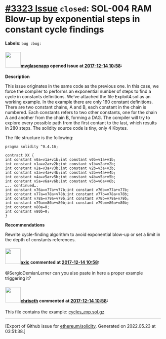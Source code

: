 # [\#3323 Issue](https://github.com/ethereum/solidity/issues/3323) `closed`: SOL-004 RAM Blow-up by exponential steps in constant cycle findings
**Labels**: `bug :bug:`


#### <img src="https://avatars.githubusercontent.com/u/32960326?v=4" width="50">[mvglasenapp](https://github.com/mvglasenapp) opened issue at [2017-12-14 10:58](https://github.com/ethereum/solidity/issues/3323):

**Description**

This issue originates in the same code as the previous one. In this case, we force the compiler to performs an exponential number of steps to find a cycle in constants definitions.
We’ve attached the file Exploit4.sol as an working example. In the example there are only 160 constant definitions. There are two constant chains, A and B, each constant in the chain is numbered. Each constants refers to two other constants, one for the chain A and another from the chain B, forming a DAG. The compiler will try to explore every possible path from the first contant to the last, which results in 280 steps. The solidity source code is tiny, only 4 Kbytes.

The file structure is the following:
```
pragma solidity ^0.4.16;

contract XX {
int constant v0a=v1a+v1b;int constant v0b=v1a+v1b;
int constant v1a=v2a+v2b;int constant v1b=v2a+v2b;
int constant v2a=v3a+v3b;int constant v2b=v3a+v3b;
int constant v3a=v4a+v4b;int constant v3b=v4a+v4b;
int constant v4a=v5a+v5b;int constant v4b=v5a+v5b;
int constant v5a=v6a+v6b;int constant v5b=v6a+v6b;
….. continued….
int constant v76a=v77a+v77b;int constant v76b=v77a+v77b;
int constant v77a=v78a+v78b;int constant v77b=v78a+v78b;
int constant v78a=v79a+v79b;int constant v78b=v79a+v79b;
int constant v79a=v80a+v80b;int constant v79b=v80a+v80b;
int constant v80a=0;
int constant v80b=0;
}
```

**Recommendations**

Rewrite cycle-finding algorithm to avoid exponential blow-up or set a limit in the depth of
constants references.


#### <img src="https://avatars.githubusercontent.com/u/20340?v=4" width="50">[axic](https://github.com/axic) commented at [2017-12-14 10:58](https://github.com/ethereum/solidity/issues/3323#issuecomment-352417186):

@SergioDemianLerner can you also paste in here a proper example triggering it?

#### <img src="https://avatars.githubusercontent.com/u/9073706?v=4" width="50">[chriseth](https://github.com/chriseth) commented at [2017-12-14 10:58](https://github.com/ethereum/solidity/issues/3323#issuecomment-378286729):

This file contains the example: 
[cycles_exp.sol.gz](https://github.com/ethereum/solidity/files/1872137/cycles_exp.sol.gz)


-------------------------------------------------------------------------------



[Export of Github issue for [ethereum/solidity](https://github.com/ethereum/solidity). Generated on 2022.05.23 at 03:51:38.]
